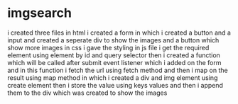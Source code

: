 # imgsearch
i created three files in html i created a form in which i created a button and a input and created a seperate div to show the images and a button which show more images in css i gave the styling in js file i get the required element using element by id and query selector then i created a function which will be called after submit event listener which i added on the form and  in this function  i fetch the 
url using fetch method and then i map on the result using map method in which i created a div and img element using create element then i store the value using keys values and then i append them to the div which was created to show the images 
